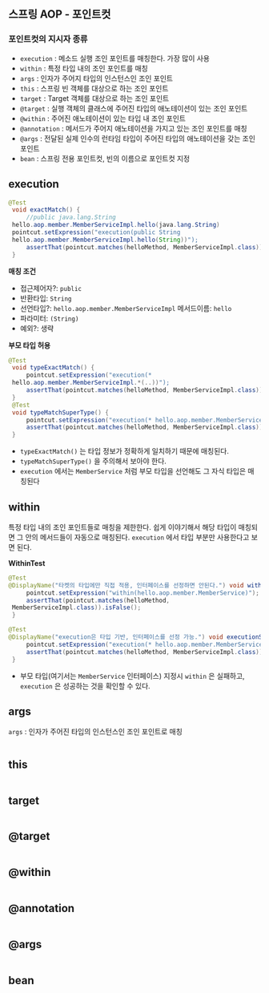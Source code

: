 ## 스프링 AOP - 포인트컷

### 포인트컷의 지시자 종류
- `execution` : 메소드 실행 조인 포인트를 매칭한다. 가장 많이 사용
- `within` : 특정 타입 내의 조인 포인트를 매칭
- `args` : 인자가 주어지 타입의 인스턴스인 조인 포인트
- `this` : 스프링 빈 객체를 대상으로 하는 조인 포인트
- `target` : Target 객체를 대상으로 하는 조인 포인트
- `@target` : 실행 객체의 클래스에 주어진 타입의 애노테이션이 있는 조인 포인트
- `@within` : 주어진 애노테이션이 있는 타입 내 조인 포인트
- `@annotation` : 메서드가 주어지 애노테이션을 가지고 있는 조인 포인트를 매칭
- `@args` : 전달된 실제 인수의 런타임 타입이 주어진 타입의 애노테이션을 갖는 조인 포인트
- `bean` : 스프링 전용 포인트컷, 빈의 이름으로 포인트컷 지정


## execution
```java
@Test
 void exactMatch() {
     //public java.lang.String
 hello.aop.member.MemberServiceImpl.hello(java.lang.String)
 pointcut.setExpression("execution(public String
 hello.aop.member.MemberServiceImpl.hello(String))");
     assertThat(pointcut.matches(helloMethod, MemberServiceImpl.class)).isTrue();
 }
```
**매칭 조건**
- 접근제어자?: `public`
- 반환타입: `String`
- 선언타입?: `hello.aop.member.MemberServiceImpl` 메서드이름: `hello`
- 파라미터: `(String)`
- 예외?: 생략

**부모 타입 허용**
```java
@Test
 void typeExactMatch() {
     pointcut.setExpression("execution(*
 hello.aop.member.MemberServiceImpl.*(..))");
     assertThat(pointcut.matches(helloMethod, MemberServiceImpl.class)).isTrue();
 }
 @Test
 void typeMatchSuperType() {
     pointcut.setExpression("execution(* hello.aop.member.MemberService.*(..))");
     assertThat(pointcut.matches(helloMethod, MemberServiceImpl.class)).isTrue();
 }
```
- `typeExactMatch()` 는 타입 정보가 정확하게 일치하기 때문에 매칭된다.
- `typeMatchSuperType()` 을 주의해서 보아야 한다.
- `execution` 에서는 `MemberService` 처럼 부모 타입을 선언해도 그 자식 타입은 매칭된다

## within
특정 타입 내의 조인 포인트들로 매칭을 제한한다. 쉽게 이야기해서 해당 타입이 매칭되면 그 안의 메서드들이 자동으로 매칭된다.
`execution` 에서 타입 부분만 사용한다고 보면 된다.

**WithinTest**
```java
@Test
@DisplayName("타켓의 타입에만 직접 적용, 인터페이스를 선정하면 안된다.") void withinSuperTypeFalse() {
     pointcut.setExpression("within(hello.aop.member.MemberService)");
     assertThat(pointcut.matches(helloMethod,
 MemberServiceImpl.class)).isFalse();
 }

@Test
@DisplayName("execution은 타입 기반, 인터페이스를 선정 가능.") void executionSuperTypeTrue() {
     pointcut.setExpression("execution(* hello.aop.member.MemberService.*(..))");
     assertThat(pointcut.matches(helloMethod, MemberServiceImpl.class)).isTrue();
 }
```
- 부모 타입(여기서는 `MemberService` 인터페이스) 지정시 `within` 은 실패하고, `execution` 은 성공하는 것을 확인할 수 있다.

## args
`args` : 인자가 주어진 타입의 인스턴스인 조인 포인트로 매칭


```java

```


## this
```java

```


## target
```java

```

## @target
```java

```

## @within
```java

```


## @annotation
```java

```


## @args
```java

```

## bean
```java

```
